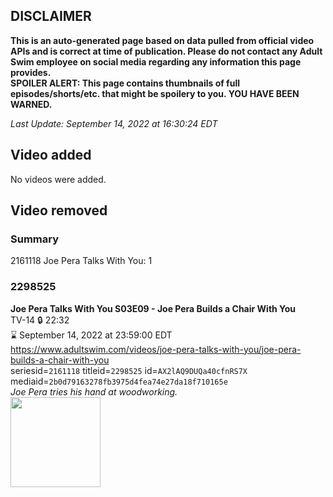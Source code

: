 ## DISCLAIMER
**This is an auto-generated page based on data pulled from official video APIs and is correct at time of publication. Please do not contact any Adult Swim employee on social media regarding any information this page provides.**  
**SPOILER ALERT: This page contains thumbnails of full episodes/shorts/etc. that might be spoilery to you. YOU HAVE BEEN WARNED.**  

_Last Update: September 14, 2022 at 16:30:24 EDT_
## Video added
No videos were added.  
## Video removed
### Summary
2161118 Joe Pera Talks With You: 1  
### 2298525
**Joe Pera Talks With You S03E09 - Joe Pera Builds a Chair With You**  
TV-14 🔒 22:32  
⌛ September 14, 2022 at 23:59:00 EDT  
https://www.adultswim.com/videos/joe-pera-talks-with-you/joe-pera-builds-a-chair-with-you  
seriesid=`2161118` titleid=`2298525` id=`AX2lAQ9DUQa40cfnRS7X` mediaid=`2b0d79163278fb3975d4fea74e27da18f710165e`  
_Joe Pera tries his hand at woodworking._  
<a href="https://media.cdn.adultswim.com/uploads/20211210/thumbnails/2_2112101040370-JoePeraTalksWithYou_309_JoePeraBuildsAChairWithYou.png"><img src="https://media.cdn.adultswim.com/uploads/20211210/thumbnails/2_2112101040370-JoePeraTalksWithYou_309_JoePeraBuildsAChairWithYou.png" height="144px" /></a>
